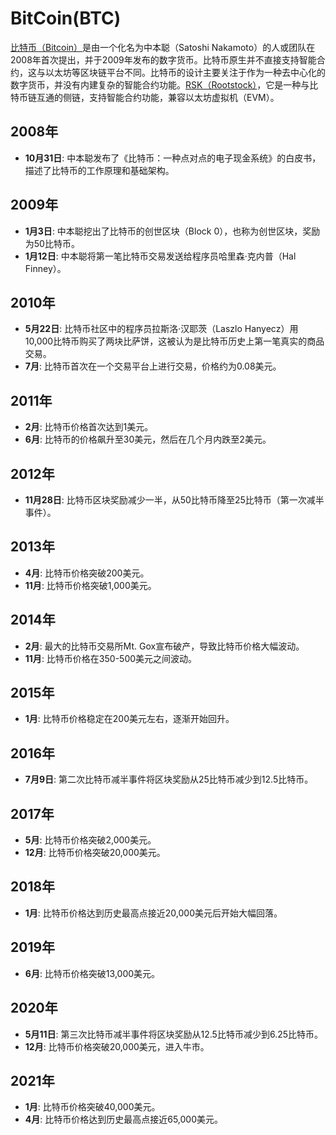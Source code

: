 # BitCoin(BTC)

[比特币（Bitcoin）](https://bitcoin.org/)是由一个化名为中本聪（Satoshi Nakamoto）的人或团队在2008年首次提出，并于2009年发布的数字货币。比特币原生并不直接支持智能合约，这与以太坊等区块链平台不同。比特币的设计主要关注于作为一种去中心化的数字货币，并没有内建复杂的智能合约功能。[RSK（Rootstock）](../rootstock/)，它是一种与比特币链互通的侧链，支持智能合约功能，兼容以太坊虚拟机（EVM）。

<DocsAD/>

## 2008年
- **10月31日**: 中本聪发布了《比特币：一种点对点的电子现金系统》的白皮书，描述了比特币的工作原理和基础架构。

## 2009年
- **1月3日**: 中本聪挖出了比特币的创世区块（Block 0），也称为创世区块，奖励为50比特币。
- **1月12日**: 中本聪将第一笔比特币交易发送给程序员哈里森·克内普（Hal Finney）。

## 2010年
- **5月22日**: 比特币社区中的程序员拉斯洛·汉耶茨（Laszlo Hanyecz）用10,000比特币购买了两块比萨饼，这被认为是比特币历史上第一笔真实的商品交易。
- **7月**: 比特币首次在一个交易平台上进行交易，价格约为0.08美元。

## 2011年
- **2月**: 比特币价格首次达到1美元。
- **6月**: 比特币的价格飙升至30美元，然后在几个月内跌至2美元。

## 2012年
- **11月28日**: 比特币区块奖励减少一半，从50比特币降至25比特币（第一次减半事件）。

## 2013年
- **4月**: 比特币价格突破200美元。
- **11月**: 比特币价格突破1,000美元。

## 2014年
- **2月**: 最大的比特币交易所Mt. Gox宣布破产，导致比特币价格大幅波动。
- **11月**: 比特币价格在350-500美元之间波动。

## 2015年
- **1月**: 比特币价格稳定在200美元左右，逐渐开始回升。

## 2016年
- **7月9日**: 第二次比特币减半事件将区块奖励从25比特币减少到12.5比特币。

## 2017年
- **5月**: 比特币价格突破2,000美元。
- **12月**: 比特币价格突破20,000美元。

## 2018年
- **1月**: 比特币价格达到历史最高点接近20,000美元后开始大幅回落。

## 2019年
- **6月**: 比特币价格突破13,000美元。

## 2020年
- **5月11日**: 第三次比特币减半事件将区块奖励从12.5比特币减少到6.25比特币。
- **12月**: 比特币价格突破20,000美元，进入牛市。

## 2021年
- **1月**: 比特币价格突破40,000美元。
- **4月**: 比特币价格达到历史最高点接近65,000美元。